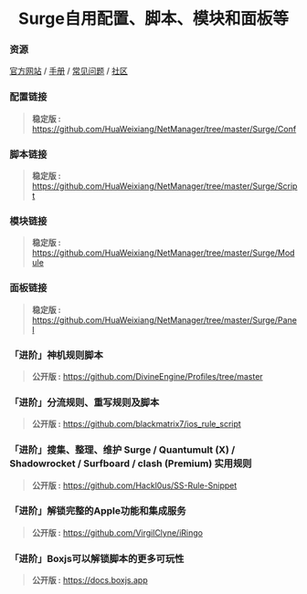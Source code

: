 <h1 align="center">Surge自用配置、脚本、模块和面板等</h1>

### 资源
[官方网站](https://nssurge.com/) / [手册](http://manual.nssurge.com/) / [常见问题](https://nssurge.zendesk.com/) / [社区](https://community.nssurge.com/)

### 配置链接
> **稳定版 :** https://github.com/HuaWeixiang/NetManager/tree/master/Surge/Conf<br>

### 脚本链接
> **稳定版 :** https://github.com/HuaWeixiang/NetManager/tree/master/Surge/Script<br>

### 模块链接
> **稳定版 :** https://github.com/HuaWeixiang/NetManager/tree/master/Surge/Module<br>

### 面板链接
> **稳定版 :** https://github.com/HuaWeixiang/NetManager/tree/master/Surge/Panel<br>

### 「进阶」神机规则脚本
> **公开版 :** https://github.com/DivineEngine/Profiles/tree/master<br>

### 「进阶」分流规则、重写规则及脚本
> **公开版 :** https://github.com/blackmatrix7/ios_rule_script<br>

### 「进阶」搜集、整理、维护 Surge / Quantumult (X) / Shadowrocket / Surfboard / clash (Premium) 实用规则
> **公开版 :** https://github.com/Hackl0us/SS-Rule-Snippet<br>

### 「进阶」解锁完整的Apple功能和集成服务
> **公开版 :** https://github.com/VirgilClyne/iRingo<br>

### 「进阶」Boxjs可以解锁脚本的更多可玩性
> **公开版 :** https://docs.boxjs.app<br>
